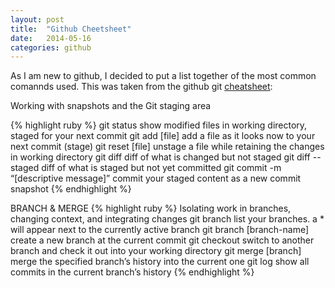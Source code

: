 ```yaml
---
layout: post
title:  "Github Cheetsheet"
date:   2014-05-16 
categories: github
---
```



As I am new to github, I decided to put a list together of the most common comannds used. This was taken from the github git <a href="https://github.com/github/training-materials/blob/master/downloads/github-git-cheat-sheet.pdf?raw=true">cheatsheet</a>: 



Working with snapshots and the Git staging area

{% highlight ruby %}
git status
show modified files in working directory, staged for your next commit
git add [file]
add a file as it looks now to your next commit (stage)
git reset [file]
unstage a file while retaining the changes in working directory
git diff
diff of what is changed but not staged
git diff --staged
diff of what is staged but not yet committed
git commit -m “[descriptive message]”
commit your staged content as a new commit snapshot
{% endhighlight %}


BRANCH & MERGE
{% highlight ruby %}
Isolating work in branches, changing context, and integrating changes
git branch
list your branches. a * will appear next to the currently active branch
git branch [branch-name]
create a new branch at the current commit
git checkout
switch to another branch and check it out into your working directory
git merge [branch]
merge the specified branch’s history into the current one
git log
show all commits in the current branch’s history
{% endhighlight %}

